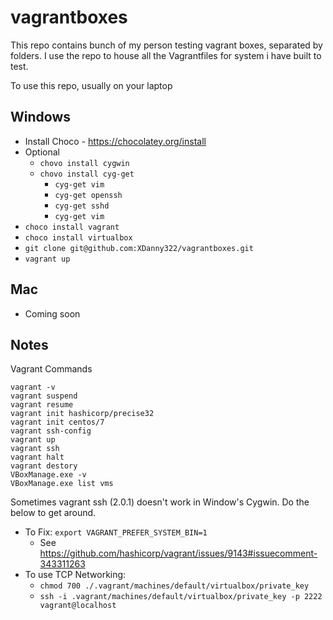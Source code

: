 # vagrantboxes
This repo contains bunch of my person testing vagrant boxes, separated by folders.  I use the repo to house all the Vagrantfiles for system i have built to test.

To use this repo, usually on your laptop

## Windows
* Install Choco - https://chocolatey.org/install
* Optional
  * `chovo install cygwin`
  * `chovo install cyg-get`
    * `cyg-get vim`
    * `cyg-get openssh`
    * `cyg-get sshd`
    * `cyg-get vim`
* `choco install vagrant`
* `choco install virtualbox`
* `git clone git@github.com:XDanny322/vagrantboxes.git`
* `vagrant up`

## Mac
* Coming soon

## Notes
Vagrant Commands
  ```
  vagrant -v
  vagrant suspend
  vagrant resume
  vagrant init hashicorp/precise32
  vagrant init centos/7
  vagrant ssh-config
  vagrant up
  vagrant ssh
  vagrant halt
  vagrant destory
  VBoxManage.exe -v
  VBoxManage.exe list vms
  ```

Sometimes vagrant ssh (2.0.1) doesn't work in Window's Cygwin. Do the below to get around.
  * To Fix: `export VAGRANT_PREFER_SYSTEM_BIN=1 `
     * See https://github.com/hashicorp/vagrant/issues/9143#issuecomment-343311263
  * To use TCP Networking:
    * `chmod 700 ./.vagrant/machines/default/virtualbox/private_key`
    * `ssh -i .vagrant/machines/default/virtualbox/private_key -p 2222 vagrant@localhost`